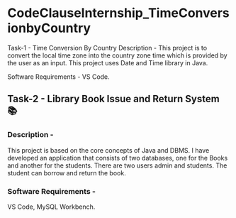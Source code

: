 # CodeClauseInternship_TimeConversionbyCountry

Task-1 - Time Conversion By Country 
Description -
This project is to convert the local time zone into the country zone time which is provided by the user as an input. This project uses Date and Time library in Java.

Software Requirements -
VS Code.


## Task-2 - Library Book Issue and Return System 📚

### Description - 
This project is based on the core concepts of Java and DBMS. I have developed an application that consists of two databases, one for the Books and another for the students. There are two users admin and students. The student can borrow and return the book.

### Software Requirements - 
VS Code, MySQL Workbench.
